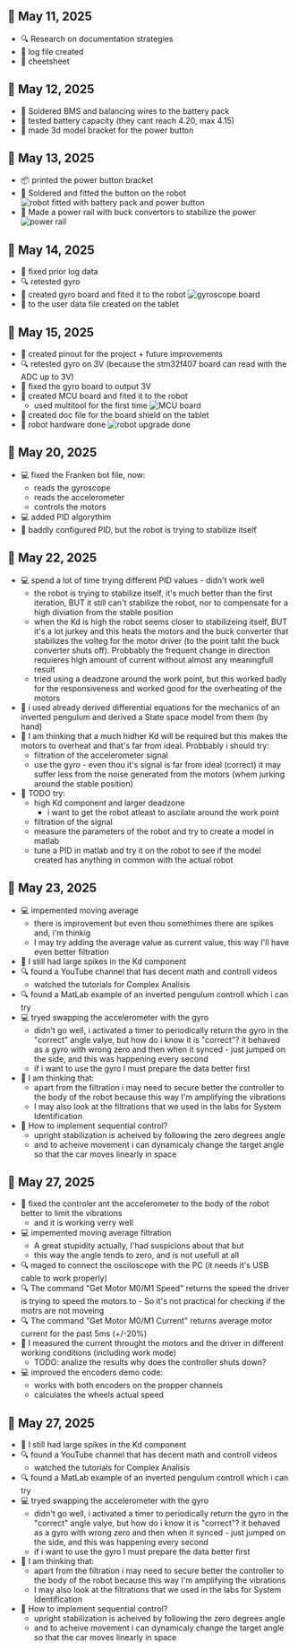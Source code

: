 ## 📅 May 11, 2025
- 🔍 Research on documentation strategies
- :page_facing_up: log file created
- :page_facing_up: cheetsheet

## 📅 May 12, 2025
- 🔧 Soldered BMS and balancing wires to the battery pack
- 🔧 tested battery capacity (they cant reach 4.20, max 4.15)
- 🎨 made 3d model bracket for the power button

## 📅 May 13, 2025
- 📦 printed the power button bracket
- 🔧 Soldered and fitted the button on the robot
![robot fitted with battery pack and power button](/media/fitted_battery_pack_and_power_button.jpeg "robot fitted with battery pack and power button")  
- 🔧 Made a power rail with buck convertors to stabilize the power
![power rail](/media/power_rail.jpeg "the upper side of the power rail")  

## 📅 May 14, 2025
- :page_facing_up: fixed prior log data
- 🔍 retested gyro
- 🔧 created gyro board and fited it to the robot
![gyroscope board](/media/gyroscope_board.jpeg "gyroscope board") 
- :page_facing_up: to the user data file created on the tablet

## 📅 May 15, 2025
- :page_facing_up: created pinout for the project + future improvements
- 🔍 retested gyro on 3V (because the stm32f407 board can read with the ADC up to 3V)
- 🔧 fixed the gyro board to output 3V
- 🔧 created MCU board and fited it to the robot
    - used multitool for the first time
![MCU board](/media/MCU_board.jpeg "MCU board") 
- :page_facing_up: created doc file for the board shield on the tablet
- 🤖 robot hardware done
![robot upgrade done](/media/robot_upgrade_done.jpeg "robot upgrade done") 

## 📅 May 20, 2025
- 💻 fixed the Franken bot file, now:
    - reads the gyroscope
    - reads the accelerometer
    - controls the motors
- 💻 added PID algorythim
- 🤖 baddly configured PID, but the robot is trying to stabilize itself


## 📅 May 22, 2025
- 💻 spend a lot of time trying different PID values - didn't work well
    - the robot is trying to stabilize itself, it's much better than the first iteration, 
    BUT it still can't stabilize the robot, nor to compensate for a high diviation from 
    the stable position
    - when the Kd is high the robot seems closer to stabilizeing itself, BUT it's a lot jurkey
    and this heats the motors and the buck converter that stabilizes the volteg for the motor driver
    (to the point taht the buck converter shuts off). Probbably the frequent change in direction 
    requieres high amount of current without almost any meaningfull result
    - tried using a deadzone around the work point, but this worked badly for the responsiveness
    and worked good for the overheating of the motors 
- :page_facing_up: i used already derived differential equations for the mechanics of an inverted pengulum
and derived a State space model from them (by hand)
- 🧠 I am thinking that a much hidher Kd will be required but this makes the motors to overheat
and that's far from ideal. Probbably i should try:
    - filtration of the accelerometer signal 
    - use the gyro - even thou it's signal is far from ideal (correct) it may suffer less from the noise
    generated from the motors (whem jurking around the stable position)
- :page_facing_up: TODO try:
    - high Kd component and larger deadzone
        - i want to get the robot atleast to ascilate around the work point
    - filtration of the signal
    - measure the parameters of the robot and try to create a model in matlab
    - tune a PID in matlab and try it on the robot to see if the model created has anything in common with the actual robot


## 📅 May 23, 2025
- 💻 impemented moving average
    - there is improvement but even thou somethimes there are spikes and, i'm thinkig 
    - I may try adding the average value as current value, this way I'll have even better filtration
- :page_facing_up: I still had large spikes in the Kd component
- 🔍 found a YouTube channel that has decent math and controll videos
    - watched the tutorials for Complex Analisis
- 🔍 found a MatLab example of an inverted pengulum controll which i can try
- 💻 tryed swapping the accelerometer with the gyro
    - didn't go well, i activated a timer to periodically return the gyro in the "correct" angle valye, but how do i know it is "correct"?
    it behaved as a gyro with wrong zero and then when it synced - just jumped on the side, and this was happening every second 
    - if i want to use the gyro I must prepare the data better first
- 🧠 I am thinking that:
    - apart from the filtration i may need to secure better the controller to the body of the robot
    because this way I'm amplifying the vibrations  
    - I may also look at the filtrations that we used in the labs for System Identification
- 🧠 How to implement sequential control? 
    - upright stabilization is acheived by following the zero degrees angle
    - and to acheive movement i can dynamicaly change the target angle so that the car moves linearly in space


## 📅 May 27, 2025
- 🔧 fixed the controler ant the accelerometer to the body of the robot better to limit the vibrations
    - and it is working verry well
- 💻 impemented moving average filtration
    - A great stupidity actually, I'had suspicions about that but
    - this way the angle tends to zero, and is not usefull at all
- 🔍 maged to connect the osciloscope with the PC (it needs it's USB cable to work properly)
- 🔍 The command "Get Motor M0/M1 Speed" returns the speed the driver is trying to speed the motors to - So it's not practical for checking 
if the motrs are not moveing
- 🔍 The command "Get Motor M0/M1 Current" returns average motor current for the past 5ms (+/-20%)
- 🔧 I measured the current throught the motors and the driver in different working conditions (including work mode)
    - TODO: analize the results why does the controller shuts down?
- 💻 improved the encoders demo code:
    - works with both encoders on the propper channels 
    - calculates the wheels actual speed
    

## 📅 May 27, 2025
- :page_facing_up: I still had large spikes in the Kd component
- 🔍 found a YouTube channel that has decent math and controll videos
    - watched the tutorials for Complex Analisis
- 🔍 found a MatLab example of an inverted pengulum controll which i can try
- 💻 tryed swapping the accelerometer with the gyro
    - didn't go well, i activated a timer to periodically return the gyro in the "correct" angle valye, but how do i know it is "correct"?
    it behaved as a gyro with wrong zero and then when it synced - just jumped on the side, and this was happening every second 
    - if i want to use the gyro I must prepare the data better first
- 🧠 I am thinking that:
    - apart from the filtration i may need to secure better the controller to the body of the robot
    because this way I'm amplifying the vibrations  
    - I may also look at the filtrations that we used in the labs for System Identification
- 🧠 How to implement sequential control? 
    - upright stabilization is acheived by following the zero degrees angle
    - and to acheive movement i can dynamicaly change the target angle so that the car moves linearly in space